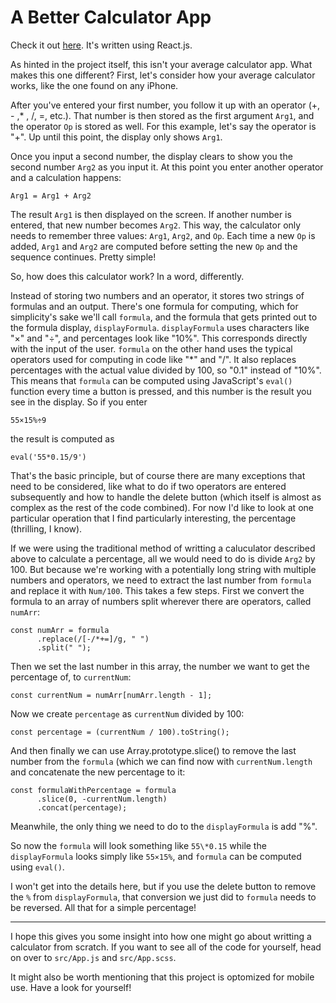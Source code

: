 # A Better Calculator App

Check it out [here](https://mackenziewritescode.github.io/calculator/). It's written using React.js.

As hinted in the project itself, this isn't your average calculator app. What makes this one different? First, let's consider how your average calculator works, like the one found on any iPhone.

After you've entered your first number, you follow it up with an operator (+, - ,* , /, =, etc.). That number is then stored as the first argument `Arg1`, and the operator `Op` is stored as well. For this example, let's say the operator is "+". Up until this point, the display only shows `Arg1`.

Once you input a second number, the display clears to show you the second number `Arg2` as you input it. At this point you enter another operator and a calculation happens: 
```
Arg1 = Arg1 + Arg2
```
The result `Arg1` is then displayed on the screen. If another number is entered, that new number becomes `Arg2`. This way, the calculator only needs to remember three values: `Arg1`, `Arg2`, and `Op`. Each time a new `Op` is added, `Arg1` and `Arg2` are computed before setting the new `Op` and the sequence continues. Pretty simple!

So, how does this calculator work? In a word, differently.

Instead of storing two numbers and an operator, it stores two strings of formulas and an output. There's one formula for computing, which for simplicity's sake we'll call `formula`, and the formula that gets printed out to the formula display, `displayFormula`. `displayFormula` uses characters like "×" and "÷", and percentages look like "10%". This corresponds directly with the input of the user. `formula` on the other hand uses the typical operators used for computing in code like "\*" and "/". It also replaces percentages with the actual value divided by 100, so "0.1" instead of "10%". This means that `formula` can be computed using JavaScript's `eval()` function every time a button is pressed, and this number is the result you see in the display. So if you enter
```
55×15%÷9
```
the result is computed as
```
eval('55*0.15/9')
```
That's the basic principle, but of course there are many exceptions that need to be considered, like what to do if two operators are entered subsequently and how to handle the delete button (which itself is almost as complex as the rest of the code combined). For now I'd like to look at one particular operation that I find particularly interesting, the percentage (thrilling, I know).

If we were using the traditional method of writting a caluculator described above to calculate a percentage, all we would need to do is divide `Arg2` by 100. But because we're working with a potentially long string with multiple numbers and operators, we need to extract the last number from `formula` and replace it with `Num/100`. This takes a few steps. First we convert the formula to an array of numbers split wherever there are operators, called `numArr`: 
```
const numArr = formula
      .replace(/[-/*+=]/g, " ")
      .split(" ");
```
Then we set the last number in this array, the number we want to get the percentage of, to `currentNum`:
```
const currentNum = numArr[numArr.length - 1];
```
Now we create `percentage` as `currentNum` divided by 100:
```
const percentage = (currentNum / 100).toString();
```
And then finally we can use Array.prototype.slice() to remove the last number from the `formula` (which we can find now with `currentNum.length` and concatenate the new percentage to it:
```
const formulaWithPercentage = formula
      .slice(0, -currentNum.length)
      .concat(percentage);
```
Meanwhile, the only thing we need to do to the `displayFormula` is add "%".

So now the `formula` will look something like `55\*0.15` while the `displayFormula` looks simply like `55×15%`, and `formula` can be computed using `eval()`.

I won't get into the details here, but if you use the delete button to remove the `%` from `displayFormula`, that conversion we just did to `formula` needs to be reversed. All that for a simple percentage!

***

I hope this gives you some insight into how one might go about writting a calculator from scratch. If you want to see all of the code for yourself, head on over to `src/App.js` and `src/App.scss`.

It might also be worth mentioning that this project is optomized for mobile use. Have a look for yourself!
